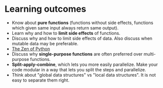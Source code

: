 # Learning outcomes

- Know about **pure functions** (functions without side effects, functions which
  given same input always return same output).
- Learn why and how to **limit side effects** of functions.
- Discuss why and how to limit side effects of data. Also discuss when
  mutable data may be preferable.
- [The Zen of Python](https://www.python.org/dev/peps/pep-0020/)
- Discuss why **single-purpose functions** are often preferred over
  multi-purpose functions.
- **Split-apply-combine**, which lets you more easily parallelize. Make your code
  modular in a way that lets you split the steps and parallelize.
- Think about "global data structures" vs "local data structures". It is not easy to
  separate them right.
